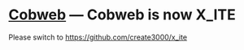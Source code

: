 [Cobweb](https://github.com/create3000/x_ite) — Cobweb is now X_ITE
==================================================

Please switch to https://github.com/create3000/x_ite
